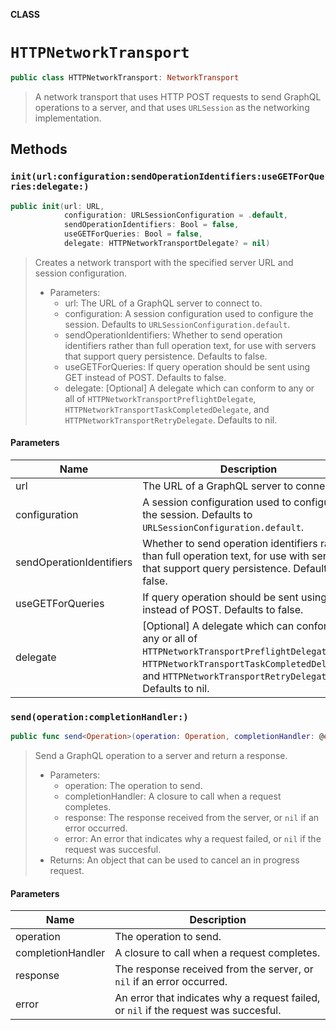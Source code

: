 **CLASS**

# `HTTPNetworkTransport`

```swift
public class HTTPNetworkTransport: NetworkTransport
```

> A network transport that uses HTTP POST requests to send GraphQL operations to a server, and that uses `URLSession` as the networking implementation.

## Methods
### `init(url:configuration:sendOperationIdentifiers:useGETForQueries:delegate:)`

```swift
public init(url: URL,
            configuration: URLSessionConfiguration = .default,
            sendOperationIdentifiers: Bool = false,
            useGETForQueries: Bool = false,
            delegate: HTTPNetworkTransportDelegate? = nil)
```

> Creates a network transport with the specified server URL and session configuration.
>
> - Parameters:
>   - url: The URL of a GraphQL server to connect to.
>   - configuration: A session configuration used to configure the session. Defaults to `URLSessionConfiguration.default`.
>   - sendOperationIdentifiers: Whether to send operation identifiers rather than full operation text, for use with servers that support query persistence. Defaults to false.
>   - useGETForQueries: If query operation should be sent using GET instead of POST. Defaults to false.
>   - delegate: [Optional] A delegate which can conform to any or all of `HTTPNetworkTransportPreflightDelegate`, `HTTPNetworkTransportTaskCompletedDelegate`, and `HTTPNetworkTransportRetryDelegate`. Defaults to nil.

#### Parameters

| Name | Description |
| ---- | ----------- |
| url | The URL of a GraphQL server to connect to. |
| configuration | A session configuration used to configure the session. Defaults to `URLSessionConfiguration.default`. |
| sendOperationIdentifiers | Whether to send operation identifiers rather than full operation text, for use with servers that support query persistence. Defaults to false. |
| useGETForQueries | If query operation should be sent using GET instead of POST. Defaults to false. |
| delegate | [Optional] A delegate which can conform to any or all of `HTTPNetworkTransportPreflightDelegate`, `HTTPNetworkTransportTaskCompletedDelegate`, and `HTTPNetworkTransportRetryDelegate`. Defaults to nil. |

### `send(operation:completionHandler:)`

```swift
public func send<Operation>(operation: Operation, completionHandler: @escaping (_ response: GraphQLResponse<Operation>?, _ error: Error?) -> Void) -> Cancellable
```

> Send a GraphQL operation to a server and return a response.
>
> - Parameters:
>   - operation: The operation to send.
>   - completionHandler: A closure to call when a request completes.
>   - response: The response received from the server, or `nil` if an error occurred.
>   - error: An error that indicates why a request failed, or `nil` if the request was succesful.
> - Returns: An object that can be used to cancel an in progress request.

#### Parameters

| Name | Description |
| ---- | ----------- |
| operation | The operation to send. |
| completionHandler | A closure to call when a request completes. |
| response | The response received from the server, or `nil` if an error occurred. |
| error | An error that indicates why a request failed, or `nil` if the request was succesful. |